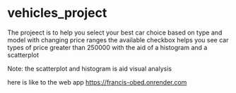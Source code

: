 # vehicles_project
The projeect is to help you select your best car choice based  on type and model with changing price ranges 
the available checkbox helps you see car types of price greater than 250000 with the aid of a histogram and a scatterplot

Note: the scatterplot and histogram is aid visual analysis

here is like to the web app
https://francis-obed.onrender.com

